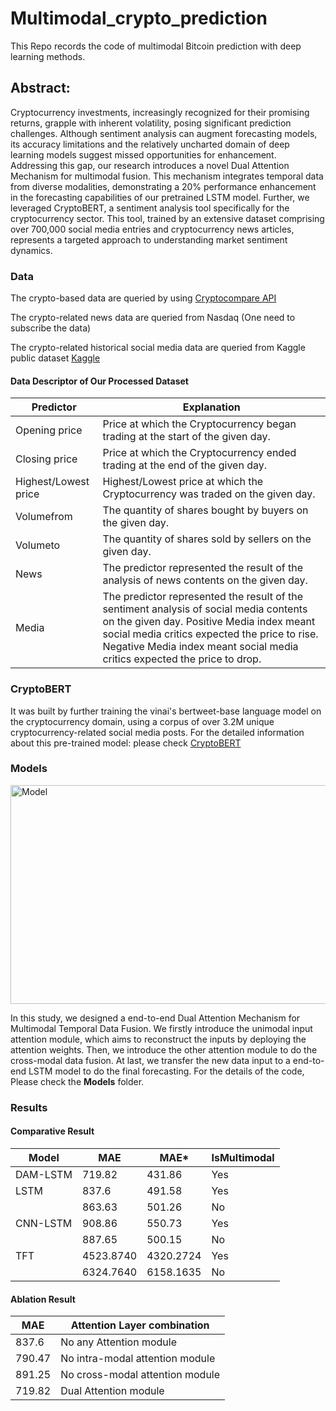 # Multimodal_crypto_prediction
This Repo records the code of multimodal Bitcoin prediction with deep learning methods.

## Abstract:
Cryptocurrency investments, increasingly recognized for their promising returns, grapple with inherent volatility, posing significant prediction challenges. Although sentiment analysis can augment forecasting models, its accuracy limitations and the relatively uncharted domain of deep learning models suggest missed opportunities for enhancement. Addressing this gap, our research introduces a novel Dual Attention Mechanism for multimodal fusion. This mechanism integrates temporal data from diverse modalities, demonstrating a 20\% performance enhancement in the forecasting capabilities of our pretrained LSTM model. Further, we leveraged CryptoBERT, a sentiment analysis tool specifically for the cryptocurrency sector. This tool, trained by an extensive dataset comprising over 700,000 social media entries and cryptocurrency news articles, represents a targeted approach to understanding market sentiment dynamics.

### Data
The crypto-based data are queried by using [Cryptocompare API](https://min-api.cryptocompare.com/)

The crypto-related news data are queried from Nasdaq (One need to subscribe the data)

The crypto-related historical social media data are queried from Kaggle public dataset [Kaggle](https://www.kaggle.com/datasets/kaushiksuresh147/bitcoin-tweets)

#### Data Descriptor of Our Processed Dataset

| Predictor       | Explanation                                                                                     |
|-----------------|-------------------------------------------------------------------------------------------------|
| Opening price   | Price at which the Cryptocurrency began trading at the start of the given day.                |
| Closing price   | Price at which the Cryptocurrency ended trading at the end of the given day.                  |
| Highest/Lowest price | Highest/Lowest price at which the Cryptocurrency was traded on the given day.                 |
| Volumefrom      | The quantity of shares bought by buyers on the given day.                                      |
| Volumeto        | The quantity of shares sold by sellers on the given day.                                       |
| News            | The predictor represented the result of the analysis of news contents on the given day.        |
| Media           | The predictor represented the result of the sentiment analysis of social media contents on the given day. Positive Media index meant social media critics expected the price to rise. Negative Media index meant social media critics expected the price to drop. |

### CryptoBERT
It was built by further training the vinai's bertweet-base language model on the cryptocurrency domain, using a corpus of over 3.2M unique cryptocurrency-related social media posts.
For the detailed information about this pre-trained model: please check [CryptoBERT](https://huggingface.co/ElKulako/cryptobert)

### Models
<img width="800" height = '350' alt="Model" src="https://github.com/KerwinFuyihang/Multimodal_crypto_prediction/assets/109135319/4ab29964-d7d0-4085-bcd1-0adb289ef398">

In this study, we designed a end-to-end Dual Attention Mechanism for Multimodal Temporal Data Fusion. We firstly introduce the unimodal input attention module, which aims to reconstruct the inputs by deploying the attention weights. Then, we introduce the other attention module to do the cross-modal data fusion. At last, we transfer the new data input to a end-to-end LSTM model to do the final forecasting. For the details of the code, Please check the **Models** folder.
### Results
#### Comparative Result
| Model      | MAE      | MAE*     | IsMultimodal |
|------------|----------|----------|--------------|
| DAM-LSTM   | 719.82   | 431.86   | Yes          |
| LSTM       | 837.6    | 491.58   | Yes          |
|            | 863.63   | 501.26   | No           |
| CNN-LSTM   | 908.86   | 550.73   | Yes          |
|            | 887.65   | 500.15   | No           |
| TFT        | 4523.8740| 4320.2724| Yes          |
|            | 6324.7640| 6158.1635| No           |

#### Ablation Result

| MAE    | Attention Layer combination       |
|--------|-----------------------------------|
| 837.6  | No any Attention module           |
| 790.47 | No intra-modal attention module   |
| 891.25 | No cross-modal attention module   |
| 719.82 | Dual Attention module             |

